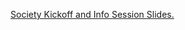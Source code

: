 <a href="calpoly-cis.github.io/CIS_Society_Kickoff_and_Info_Session.pdf" target="_blank">Society Kickoff and Info Session Slides.</a>
